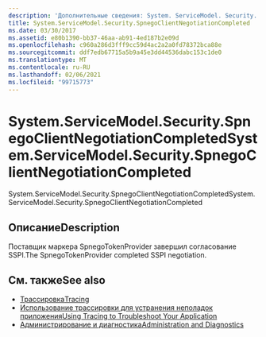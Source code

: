 ```yaml
---
description: 'Дополнительные сведения: System. ServiceModel. Security. Спнегоклиентнеготиатионкомплетед'
title: System.ServiceModel.Security.SpnegoClientNegotiationCompleted
ms.date: 03/30/2017
ms.assetid: e80b1390-bb37-46aa-ab91-4ed187b2e09d
ms.openlocfilehash: c960a286d3fff9cc59d4ac2a2a0fd78372bca88e
ms.sourcegitcommit: ddf7edb67715a5b9a45e3dd44536dabc153c1de0
ms.translationtype: MT
ms.contentlocale: ru-RU
ms.lasthandoff: 02/06/2021
ms.locfileid: "99715773"
---
```

# <a name="systemservicemodelsecurityspnegoclientnegotiationcompleted"></a><span data-ttu-id="e09fc-103">System.ServiceModel.Security.SpnegoClientNegotiationCompleted</span><span class="sxs-lookup"><span data-stu-id="e09fc-103">System.ServiceModel.Security.SpnegoClientNegotiationCompleted</span></span>

<span data-ttu-id="e09fc-104">System.ServiceModel.Security.SpnegoClientNegotiationCompleted</span><span class="sxs-lookup"><span data-stu-id="e09fc-104">System.ServiceModel.Security.SpnegoClientNegotiationCompleted</span></span>  
  
## <a name="description"></a><span data-ttu-id="e09fc-105">Описание</span><span class="sxs-lookup"><span data-stu-id="e09fc-105">Description</span></span>  

 <span data-ttu-id="e09fc-106">Поставщик маркера SpnegoTokenProvider завершил согласование SSPI.</span><span class="sxs-lookup"><span data-stu-id="e09fc-106">The SpnegoTokenProvider completed SSPI negotiation.</span></span>  
  
## <a name="see-also"></a><span data-ttu-id="e09fc-107">См. также</span><span class="sxs-lookup"><span data-stu-id="e09fc-107">See also</span></span>

- [<span data-ttu-id="e09fc-108">Трассировка</span><span class="sxs-lookup"><span data-stu-id="e09fc-108">Tracing</span></span>](index.md)
- [<span data-ttu-id="e09fc-109">Использование трассировки для устранения неполадок приложения</span><span class="sxs-lookup"><span data-stu-id="e09fc-109">Using Tracing to Troubleshoot Your Application</span></span>](using-tracing-to-troubleshoot-your-application.md)
- [<span data-ttu-id="e09fc-110">Администрирование и диагностика</span><span class="sxs-lookup"><span data-stu-id="e09fc-110">Administration and Diagnostics</span></span>](../index.md)
